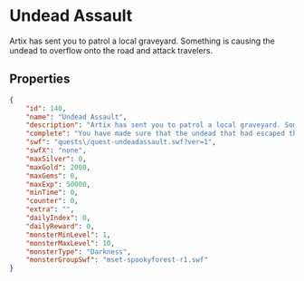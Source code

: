 # Undead Assault

Artix has sent you to patrol a local graveyard. Something is causing the undead to overflow onto the road and attack travelers.

## Properties

```json
{
    "id": 140,
    "name": "Undead Assault",
    "description": "Artix has sent you to patrol a local graveyard. Something is causing the undead to overflow onto the road and attack travelers.",
    "complete": "You have made sure that the undead that had escaped the graveyard won't be harming anyone else, especially the fearsome superslime SQUISHNOX!",
    "swf": "quests\/quest-undeadassault.swf?ver=1",
    "swfX": "none",
    "maxSilver": 0,
    "maxGold": 2000,
    "maxGems": 0,
    "maxExp": 50000,
    "minTime": 0,
    "counter": 0,
    "extra": "",
    "dailyIndex": 0,
    "dailyReward": 0,
    "monsterMinLevel": 1,
    "monsterMaxLevel": 10,
    "monsterType": "Darkness",
    "monsterGroupSwf": "mset-spookyforest-r1.swf"
}
```

